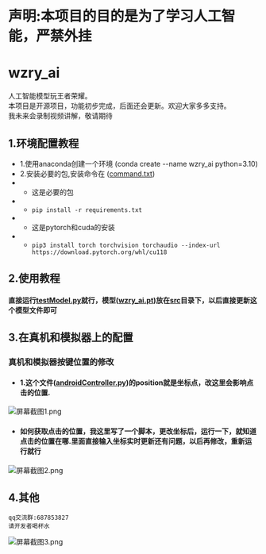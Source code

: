 # 声明:本项目的目的是为了学习人工智能，严禁外挂

# wzry_ai
人工智能模型玩王者荣耀。<br>本项目是开源项目，功能初步完成，后面还会更新。欢迎大家多多支持。<br>我未来会录制视频讲解，敬请期待

## 1.环境配置教程
+ 1.使用anaconda创建一个环境 (conda create --name wzry_ai python=3.10)
+ 2.安装必要的包,安装命令在 ([command.txt](command.txt)) 
+ + 这是必要的包
+ + `pip install -r requirements.txt`
+ + 这是pytorch和cuda的安装
+ + `pip3 install torch torchvision torchaudio --index-url https://download.pytorch.org/whl/cu118`

## 2.使用教程<br>
#### 直接运行[testModel.py](testModel.py)就行，模型([wzry_ai.pt](src%2Fwzry_ai.pt))放在[src](src)目录下，以后直接更新这个模型文件即可

## 3.在真机和模拟器上的配置<br>
### 真机和模拟器按键位置的修改<br>
+ #### 1.这个文件([androidController.py](androidController.py))的position就是坐标点，改这里会影响点击的位置.<br>
![屏幕截图1.png](https://github.com/myBoris/wzry_ai/blob/main/images/%E5%B1%8F%E5%B9%95%E6%88%AA%E5%9B%BE1.png)
+ #### 如何获取点击的位置，我这里写了一个脚本，更改坐标后，运行一下，就知道点击的位置在哪.里面直接输入坐标实时更新还有问题，以后再修改，重新运行就行<br>
![屏幕截图2.png](https://github.com/myBoris/wzry_ai/blob/main/images/%E5%B1%8F%E5%B9%95%E6%88%AA%E5%9B%BE2.png)


## 4.其他
    qq交流群:687853827
    请开发者喝杯水
![屏幕截图3.png](https://github.com/myBoris/wzry_ai/blob/main/images/%E5%B1%8F%E5%B9%95%E6%88%AA%E5%9B%BE3.png)